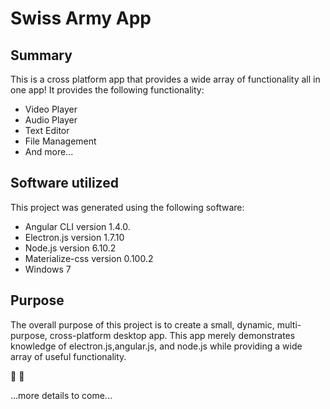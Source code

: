 # Swiss Army App

## Summary

This is a cross platform app that provides a wide array of functionality all in one app! It provides the following functionality:

 * Video Player
 * Audio Player
 * Text Editor
 * File Management
 * And more...

## Software utilized

This project was generated using the following software:
 * Angular CLI version 1.4.0.
 * Electron.js version 1.7.10
 * Node.js version 6.10.2
 * Materialize-css version 0.100.2
 * Windows 7

## Purpose

The overall purpose of this project is to create a small, dynamic, multi-purpose, cross-platform desktop app. This app merely demonstrates knowledge of electron.js,angular.js, and node.js while providing a wide array of useful functionality.

:wrench:
:nut_and_bolt:

...more details to come...
